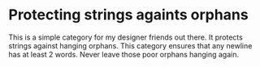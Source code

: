 Protecting strings againts orphans 
============
This is a simple category for my designer friends out there. It protects strings against hanging orphans. This category ensures that any newline has at least 2 words. Never leave those poor orphans hanging again.